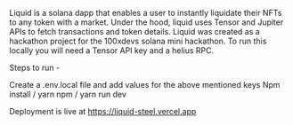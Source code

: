 Liquid is a solana dapp that enables a user to instantly liquidate their NFTs to any token with a market. Under the hood, liquid uses Tensor and Jupiter APIs to fetch transactions and token details. Liquid was created as a hackathon project for the 100xdevs solana mini hackathon. To run this locally you will need a Tensor API key and a helius RPC.

Steps to run - 

Create a .env.local file and add values for the above mentioned keys
Npm install / yarn 
npm / yarn run dev

Deployment is live at https://liquid-steel.vercel.app